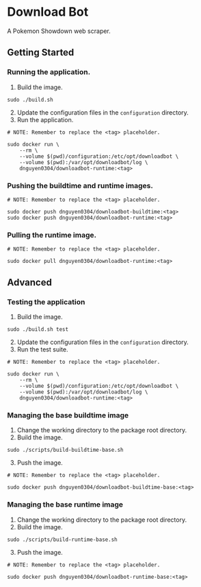 # Download Bot
A Pokemon Showdown web scraper.

## Getting Started
### Running the application.
1. Build the image.
```
sudo ./build.sh
```
2. Update the configuration files in the `configuration` directory.
3. Run the application.
```
# NOTE: Remember to replace the <tag> placeholder.

sudo docker run \
    --rm \
    --volume $(pwd)/configuration:/etc/opt/downloadbot \
    --volume $(pwd):/var/opt/downloadbot/log \
    dnguyen0304/downloadbot-runtime:<tag>
```

### Pushing the buildtime and runtime images.
```
# NOTE: Remember to replace the <tag> placeholder.

sudo docker push dnguyen0304/downloadbot-buildtime:<tag>
sudo docker push dnguyen0304/downloadbot-runtime:<tag>
```

### Pulling the runtime image.
```
# NOTE: Remember to replace the <tag> placeholder.

sudo docker pull dnguyen0304/downloadbot-runtime:<tag>
```

## Advanced
### Testing the application
1. Build the image.
```
sudo ./build.sh test
```
2. Update the configuration files in the `configuration` directory.
3. Run the test suite.
```
# NOTE: Remember to replace the <tag> placeholder.

sudo docker run \
    --rm \
    --volume $(pwd)/configuration:/etc/opt/downloadbot \
    --volume $(pwd):/var/opt/downloadbot/log \
    dnguyen0304/downloadbot-runtime:<tag>
```

### Managing the base buildtime image
1. Change the working directory to the package root directory.
2. Build the image.
```
sudo ./scripts/build-buildtime-base.sh
```
3. Push the image.
```
# NOTE: Remember to replace the <tag> placeholder.

sudo docker push dnguyen0304/downloadbot-buildtime-base:<tag>
```

### Managing the base runtime image
1. Change the working directory to the package root directory.
2. Build the image.
```
sudo ./scripts/build-runtime-base.sh
```
3. Push the image.
```
# NOTE: Remember to replace the <tag> placeholder.

sudo docker push dnguyen0304/downloadbot-runtime-base:<tag>
```

